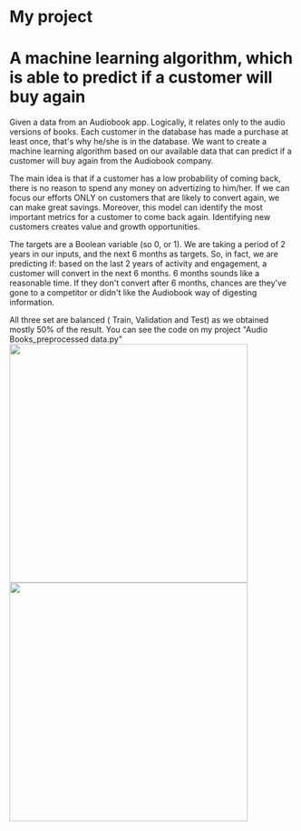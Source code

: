 # My project

<h1> A machine learning algorithm, which is able to predict if a customer will buy again</h1>

Given a data from an Audiobook app. Logically, it relates only to the audio versions of books.
Each customer in the database has made a purchase at least once, that's why he/she is in the database. We want to create a machine learning algorithm based on our available data that can predict if a customer will buy again from the Audiobook company.

The main idea is that if a customer has a low probability of coming back, there is no reason to spend any money on advertizing to him/her. If we can focus our efforts ONLY on customers that are likely to convert again, we can make great savings. Moreover, this model can identify the most important metrics for a customer to come back again. Identifying new customers creates value and growth opportunities.

The targets are a Boolean variable (so 0, or 1). We are taking a period of 2 years in our inputs, and the next 6 months as targets. So, in fact, we are predicting if: based on the last 2 years of activity and engagement, a customer will convert in the next 6 months. 6 months sounds like a reasonable time. If they don't convert after 6 months, chances are they've gone to a competitor or didn't like the Audiobook way of digesting information.

All three set are balanced ( Train, Validation and Test) as we obtained mostly 50% of the result. 
You can see the code on my project "Audio Books_preprocessed data.py"
<img src="https://user-images.githubusercontent.com/115962820/197746193-29233ec0-6bc4-4043-938f-229939b19f42.png" style="float:left;width:420px;height:auto;">



<img src="https://github.com/reyyatuquib/myproject/blob/main/assets/WIN_20211014_15_00_40_Pro.jpg" style="float:left;width:420px;height:auto;">
